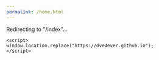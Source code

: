 ```yaml
---
permalink: /home.html
---
```

Redirecting to "/index"...
 ```
<script>
window.location.replace("https://dve4ever.github.io");
</script>
